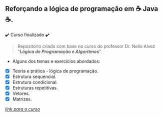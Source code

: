 ## Reforçando a lógica de programação em :coffee: Java :coffee:.

:heavy_check_mark: Curso finalizado :heavy_check_mark:

>Repositório criado com base no curso do professor Dr. Nelio Alvez "***Lógica de Programação e Algoritmos***".

 - Alguns dos temas e exercícios abordados:
- [x] Teoria e prática - lógica de programação.
- [x] Estrutura sequencial.
- [x] Estrutura condicional.
- [x] Estruturas repetitivas.
- [x] Vetores.
- [x] Matrizes.

*[link para o curso](https://www.udemy.com/course/java-curso-logica-de-programacao/)*


